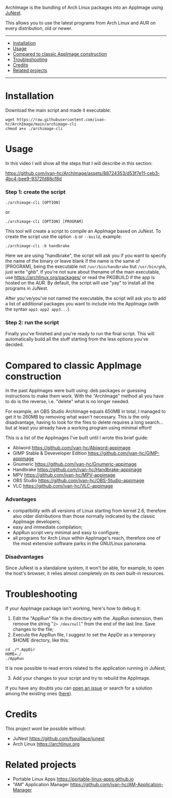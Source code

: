 ArchImage is the bundling of Arch Linux packages into an AppImage using [JuNest](https://github.com/fsquillace/junest).

This allows you to use the latest programs from Arch Linux and AUR on every distribution, old or newer.

------------------------------------------
- [Installation](#installation)
- [Usage](#usage)
- [Compared to classic AppImage construction](#compared-to-classic-appimage-construction)
- [Troubleshooting](#troubleshooting)
- [Credits](#credits)
- [Related projects](#related-projects)

------------------------------------------

# Installation
Download the main script and made it executable:

    wget https://raw.githubusercontent.com/ivan-hc/ArchImage/main/archimage-cli
    chmod a+x ./archimage-cli

# Usage
In this video I will show all the steps that I will describe in this section:

https://github.com/ivan-hc/ArchImage/assets/88724353/d53f7e11-ceb3-4bc4-bee9-9372fd88cf8d


### Step 1: create the script
    ./archimage-cli [OPTION]
or

    ./archimage-cli [OPTION] [PROGRAM]

This tool will create a script to compile an AppImage based on JuNest. To create the script use the option `-b` or `--build`, example:

    ./archimage-cli -b handbrake
Here we are using "handbrake", the script will ask you if you want to specify the name of the binary or leave blank if the name is the same of [PROGRAM], being the executable not `/usr/bin/handbrake` but `/usr/bin/ghb`, just write "ghb". If you're not sure about thename of the main executable, use https://archlinux.org/packages/ or read the PKGBUILD if the app is hosted on the AUR. By default, the script will use "yay" to install all the programs in JuNest.

After you've/you've not named the executable, the script will ask you to add a list of additional packages you want to include into the AppImage (with the syntax `app1 app2 app3...`).

### Step 2: run the script
Finally you've finished and you're ready to run the final script. This will automatically build all the stuff starting from the less options you've decided.

# Compared to classic AppImage construction
In the past AppImages were built using .deb packages or guessing instructions to make them work. With the "ArchImage" method all you have to do is the reverse, i.e. "delete" what is no longer needed.

For example, an OBS Studio ArchImage equals 650MB in total, I managed to get it to 260MB by removing what wasn't necessary. This is the only disadvantage, having to look for the files to delete requires a long search... but at least you already have a working program using minimal effort!

This is a list of the AppImages I've built until I wrote this brief guide:
- Abiword https://github.com/ivan-hc/Abiword-appimage
- GIMP Stable & Deveveloper Edition https://github.com/ivan-hc/GIMP-appimage
- Gnumeric https://github.com/ivan-hc/Gnumeric-appimage
- Handbrake https://github.com/ivan-hc/Handbrake-appimage
- MPV https://github.com/ivan-hc/MPV-appimage
- OBS Studio https://github.com/ivan-hc/OBS-Studio-appimage
- VLC https://github.com/ivan-hc/VLC-appimage

### Advantages
- compatibility with all versions of Linux starting from kernel 2.6, therefore also older distributions than those normally indicated by the classic AppImage developers;
- easy and immediate compilation;
- AppRun script very minimal and easy to configure;
- all programs for Arch Linux within AppImage's reach, therefore one of the most extensive software parks in the GNU/Linux panorama.

### Disadvantages
Since JuNest is a standalone system, it won't be able, for example, to open the host's browser, it relies almost completely on its own built-in resources.

# Troubleshooting
If your AppImage package isn't working, here's how to debug it:
1. Edit the "AppRun" file in the directory with the .AppRun extension, then remove the string "`2> /dev/null`" from the end of the last line. Save changes to the file;
2. Execute the AppRun file, I suggest to set the AppDir as a temporary $HOME directory, like this:
```
cd ./*.AppDir
HOME=./
./AppRun
```
It is now possible to read errors related to the application running in JuNest;

3. Add your changes to your script and try to rebuild the AppImage.

If you have any doubts you can [open an issue](https://github.com/ivan-hc/ArchImage/issues) or search for a solution among the existing ones ([here](https://github.com/ivan-hc/ArchImage/issues?q=)).

# Credits
This project wont be possible without:
- JuNest https://github.com/fsquillace/junest
- Arch Linux https://archlinux.org

# Related projects
- Portable Linux Apps https://portable-linux-apps.github.io
- "AM" Application Manager https://github.com/ivan-hc/AM-Application-Manager 
